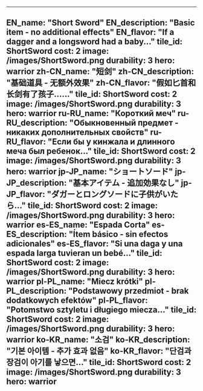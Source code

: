 ---

EN_name: "Short Sword"
EN_description: "Basic item - no additional effects"
EN_flavor: "If a dagger and a longsword had a baby..."
tile_id: ShortSword
cost: 2
image: /images/ShortSword.png
durability: 3
hero: warrior
zh-CN_name: "短剑"
zh-CN_description: "基础道具 - 无额外效果"
zh-CN_flavor: "假如匕首和长剑有了孩子……"
tile_id: ShortSword
cost: 2
image: /images/ShortSword.png
durability: 3
hero: warrior
ru-RU_name: "Короткий меч"
ru-RU_description: "Обыкновенный предмет - никаких дополнительных свойств"
ru-RU_flavor: "Если бы у кинжала и длинного меча был ребенок..."
tile_id: ShortSword
cost: 2
image: /images/ShortSword.png
durability: 3
hero: warrior
jp-JP_name: "ショートソード"
jp-JP_description: "基本アイテム - 追加効果なし"
jp-JP_flavor: "ダガーとロングソードに子供がいたら…"
tile_id: ShortSword
cost: 2
image: /images/ShortSword.png
durability: 3
hero: warrior
es-ES_name: "Espada Corta"
es-ES_description: "Ítem básico - sin efectos adicionales"
es-ES_flavor: "Si una daga y una espada larga tuvieran un bebé..."
tile_id: ShortSword
cost: 2
image: /images/ShortSword.png
durability: 3
hero: warrior
pl-PL_name: "Miecz krótki"
pl-PL_description: "Podstawowy przedmiot - brak dodatkowych efektów"
pl-PL_flavor: "Potomstwo sztyletu i długiego miecza..."
tile_id: ShortSword
cost: 2
image: /images/ShortSword.png
durability: 3
hero: warrior
ko-KR_name: "소검"
ko-KR_description: "기본 아이템 - 추가 효과 없음"
ko-KR_flavor: "단검과 장검이 아기를 낳으면..."
tile_id: ShortSword
cost: 2
image: /images/ShortSword.png
durability: 3
hero: warrior
---